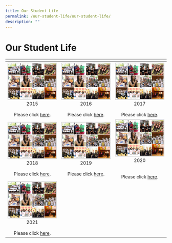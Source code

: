 ```yaml
---
title: Our Student Life
permalink: /our-student-life/our-student-life/
description: ""
---
```

# Our Student Life
<table>
<thead>
  <tr>
    <th></th>
    <th></th>
    <th></th>
  </tr>
</thead>
<tbody>
  <tr>
    <td style="text-align: center;"><img src="/images/Our%20Student%20Life/2015.png" alt="2015.PNG"><br>2015<br><br>Please click <a href="https://www.flickr.com/photos/dunmansecondary/collections/72157650202286507/">here</a>.<br></td>
    <td style="text-align: center;"><img src="/images/Our%20Student%20Life/2015.png" alt="2016.PNG"><br>2016<br><br>Please click <a href="https://www.flickr.com/photos/dunmansecondary/collections/72157661893601593/">here</a>.<br></td>
    <td style="text-align: center;"><img src="/images/Our%20Student%20Life/2015.png" alt="2017.PNG"><br>2017<br><br>Please click <a href="https://www.flickr.com/photos/dunmansecondary/collections/72157676416368984/">here</a>.<br></td>
  </tr>
  <tr>
    <td style="text-align: center;"><img src="/images/Our%20Student%20Life/2015.png" alt="2018.PNG"><br>2018<br><br>Please click <a href="https://www.flickr.com/photos/dunmansecondary/collections/72157711370788906/">here</a>.<br></td>
    <td style="text-align: center;"><img src="/images/Our%20Student%20Life/2015.png" alt="2019.PNG"><br>2019<br><br>Please click <a href="https://www.flickr.com/photos/dunmansecondary/collections/72157711371341647/">here</a>.<br></td>
    <td style="text-align: center;"><img src="/images/Our%20Student%20Life/2015.png" alt="2020.PNG"><br>2020<br><br><br>Please click <a href="https://www.flickr.com/photos/dunmansecondary/collections/72157717046618511/">here</a>.<br></td>
  </tr>
  <tr>
    <td style="text-align: center;"><img src="/images/Our%20Student%20Life/2015.png" alt="2021.JPG"><br>2021<br><br>Please click <a href="https://www.flickr.com/photos/dunmansecondary/collections/72157719745220144/">here</a>.</td>
    <td> <br><br></td>
    <td> <br></td>
  </tr>
</tbody>
</table>